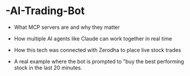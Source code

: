 # -AI-Trading-Bot
- What MCP servers are and why they matter
  
- How multiple AI agents like Claude can work together in real time
  
- How this tech was connected with Zerodha to place live stock trades
  
- A real example where the bot is prompted to "buy the best performing stock in the last 20 minutes.
